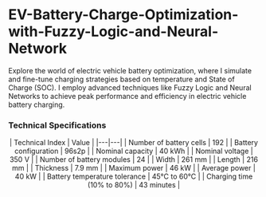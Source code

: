 # EV-Battery-Charge-Optimization-with-Fuzzy-Logic-and-Neural-Network
Explore the world of electric vehicle battery optimization, where I simulate and fine-tune charging strategies based on temperature and State of Charge (SOC). I employ advanced techniques like Fuzzy Logic and Neural Networks to achieve peak performance and efficiency in electric vehicle battery charging.

### Technical Specifications
<div align="center">
  | Technical Index | Value |
  |---|---|
  | Number of battery cells | 192 |
  | Battery configuration | 96s2p |
  | Nominal capacity | 40 kWh |
  | Nominal voltage | 350 V |
  | Number of battery modules | 24 |
  | Width | 261 mm |
  | Length | 216 mm |
  | Thickness | 7.9 mm |
  | Maximum power | 46 kW |
  | Average power | 40 kW |
  | Battery temperature tolerance | 45°C to 60°C |
  | Charging time (10% to 80%) | 43 minutes |
</div>
